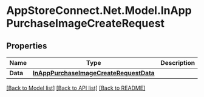 # AppStoreConnect.Net.Model.InAppPurchaseImageCreateRequest

## Properties

Name | Type | Description | Notes
------------ | ------------- | ------------- | -------------
**Data** | [**InAppPurchaseImageCreateRequestData**](InAppPurchaseImageCreateRequestData.md) |  | 

[[Back to Model list]](../README.md#documentation-for-models) [[Back to API list]](../README.md#documentation-for-api-endpoints) [[Back to README]](../README.md)

